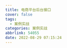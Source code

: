 ```yaml
---
title: 电商平台后台接口
cover: false
tags:
  - 案例实战
categories: 案例实战
abbrlink: 54055
date: 2022-08-29 07:15:24
---
```


